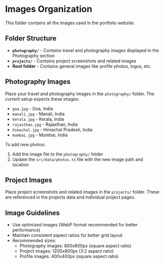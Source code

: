 # Images Organization

This folder contains all the images used in the portfolio website.

## Folder Structure

- **`photography/`** - Contains travel and photography images displayed in the Photography section
- **`projects/`** - Contains project screenshots and related images
- **Root folder** - Contains general images like profile photos, logos, etc.

## Photography Images

Place your travel and photography images in the `photography/` folder. The current setup expects these images:

- `goa.jpg` - Goa, India
- `manali.jpg` - Manali, India
- `kerala.jpg` - Kerala, India
- `rajasthan.jpg` - Rajasthan, India
- `himachal.jpg` - Himachal Pradesh, India
- `mumbai.jpg` - Mumbai, India

To add new photos:

1. Add the image file to the `photography/` folder
2. Update the `src/data/photos.ts` file with the new image path and location

## Project Images

Place project screenshots and related images in the `projects/` folder. These are referenced in the projects data and individual project pages.

## Image Guidelines

- Use optimized images (WebP format recommended for better performance)
- Maintain consistent aspect ratios for better grid layout
- Recommended sizes:
  - Photography images: 800x800px (square aspect ratio)
  - Project images: 1200x800px (3:2 aspect ratio)
  - Profile images: 400x400px (square aspect ratio)
